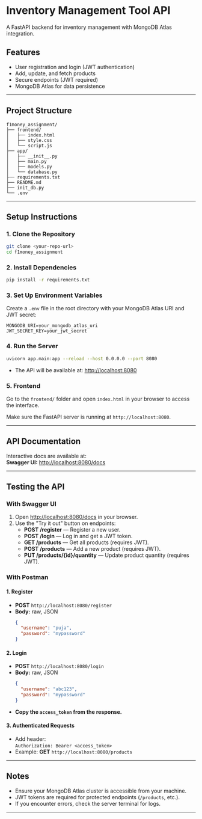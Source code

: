 # Inventory Management Tool API

A FastAPI backend for inventory management with MongoDB Atlas integration.

## Features

- User registration and login (JWT authentication)
- Add, update, and fetch products
- Secure endpoints (JWT required)
- MongoDB Atlas for data persistence

---

## Project Structure

```
f1money_assignment/
├── frontend/
│   ├── index.html
│   ├── style.css
│   └── script.js
├── app/
│   ├── __init__.py
│   ├── main.py
│   ├── models.py
│   └── database.py
├── requirements.txt
├── README.md
├── init_db.py
└── .env
```

---

## Setup Instructions

### 1. **Clone the Repository**

```bash
git clone <your-repo-url>
cd f1money_assignment
```

### 2. **Install Dependencies**

```bash
pip install -r requirements.txt
```

### 3. **Set Up Environment Variables**

Create a `.env` file in the root directory with your MongoDB Atlas URI and JWT secret:

```
MONGODB_URI=your_mongodb_atlas_uri
JWT_SECRET_KEY=your_jwt_secret
```

### 4. **Run the Server**

```bash
uvicorn app.main:app --reload --host 0.0.0.0 --port 8080
```
- The API will be available at: [http://localhost:8080](http://localhost:8080)

### 5. **Frontend**

Go to the `frontend/` folder and open `index.html` in your browser to access the interface.

Make sure the FastAPI server is running at `http://localhost:8080`.

---

## API Documentation

Interactive docs are available at:  
**Swagger UI:** [http://localhost:8080/docs](http://localhost:8080/docs)

---

## Testing the API

### **With Swagger UI**

1. Open [http://localhost:8080/docs](http://localhost:8080/docs) in your browser.
2. Use the "Try it out" button on endpoints:
   - **POST /register** — Register a new user.
   - **POST /login** — Log in and get a JWT token.
   - **GET /products** — Get all products (requires JWT).
   - **POST /products** — Add a new product (requires JWT).
   - **PUT /products/{id}/quantity** — Update product quantity (requires JWT).

### **With Postman**

#### **1. Register**

- **POST** `http://localhost:8080/register`
- **Body:** raw, JSON
  ```json
  {
    "username": "puja",
    "password": "mypassword"
  }
  ```

#### **2. Login**

- **POST** `http://localhost:8080/login`
- **Body:** raw, JSON
  ```json
  {
    "username": "abc123",
    "password": "mypassword"
  }
  ```
- **Copy the `access_token` from the response.**

#### **3. Authenticated Requests**

- Add header:  
  `Authorization: Bearer <access_token>`
- Example: **GET** `http://localhost:8080/products`

---

## Notes

- Ensure your MongoDB Atlas cluster is accessible from your machine.
- JWT tokens are required for protected endpoints (`/products`, etc.).
- If you encounter errors, check the server terminal for logs.

---
